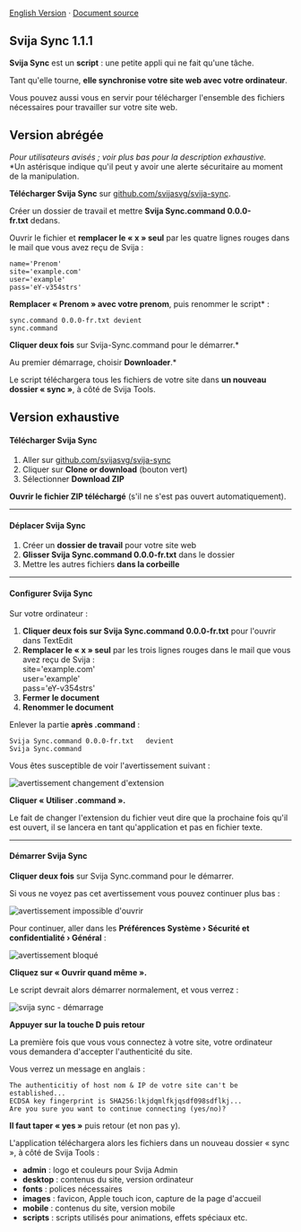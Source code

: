 [English Version](https://github.com/svijasvg/svija-sync) · [Document source](https://docs.svija.com/fr/quick-start/1-1-svija-sync)

Svija Sync 1.1.1
-------------------------------------

**Svija Sync** est un **script** : une petite appli qui ne fait qu'une tâche.

Tant qu'elle tourne, **elle synchronise votre site web avec votre ordinateur**.

Vous pouvez aussi vous en servir pour télécharger l'ensemble des fichiers nécessaires pour travailler sur votre site web.

Version abrégée
---------------

*Pour utilisateurs avisés ; voir plus bas pour la description exhaustive.*  
*Un astérisque indique qu'il peut y avoir une alerte sécuritaire au moment de la manipulation.

**Télécharger Svija Sync** sur [github.com/svijasvg/svija-sync](https://github.com/svijasvg/svija-sync).

Créer un dossier de travail et mettre **Svija Sync.command 0.0.0-fr.txt** dedans.

Ouvrir le fichier et **remplacer le « x » seul** par les quatre lignes rouges dans le mail que vous avez reçu de Svija :

    name='Prenom'  
    site='example.com'  
    user='example'  
    pass='eY-v354strs'  

**Remplacer « Prenom » avec votre prenom**, puis renommer le script* :

    sync.command 0.0.0-fr.txt devient  
    sync.command

**Cliquer deux fois** sur Svija-Sync.command pour le démarrer.*

Au premier démarrage, choisir **Downloader**.*

Le script téléchargera tous les fichiers de votre site dans **un nouveau dossier « sync »**, à côté de Svija Tools.

Version exhaustive
------------------

#### Télécharger Svija Sync

1.  Aller sur [github.com/svijasvg/svija-sync](https://github.com/svijasvg/svija-sync)
2.  Cliquer sur **Clone or download** (bouton vert)
3.  Sélectionner **Download ZIP**

**Ouvrir le fichier ZIP téléchargé** (s'il ne s'est pas ouvert automatiquement).

* * * * *

#### Déplacer Svija Sync

1.  Créer un **dossier de travail** pour votre site web
2.  **Glisser Svija Sync.command 0.0.0-fr.txt** dans le dossier
3.  Mettre les autres fichiers **dans la corbeille**

* * * * *

#### Configurer Svija Sync

Sur votre ordinateur :

1.  **Cliquer deux fois sur Svija Sync.command 0.0.0-fr.txt** pour l'ouvrir dans TextEdit
2.  **Remplacer le « x » seul** par les trois lignes rouges dans le mail que vous avez reçu de Svija :  
    site='example.com'  
    user='example'  
    pass='eY-v354strs'  
3.  **Fermer le document**
4.  **Renommer le document**

Enlever la partie **après .command** :


    Svija Sync.command 0.0.0-fr.txt   devient  
    Svija Sync.command

Vous êtes susceptible de voir l'avertissement suivant :

![avertissement changement d'extension](https://docs.svija.com/wp-content/uploads/elementor/thumbs/avertissement-changement-dextension-omnbsrj1hhojppnd206fdsw7n5c7a9vqcl0vvr8efw.jpg "avertissement changement d'extension")

**Cliquer « Utiliser .command ».**

Le fait de changer l'extension du fichier veut dire que la prochaine fois qu'il est ouvert, il se lancera en tant qu'application et pas en fichier texte.

* * * * *

#### Démarrer Svija Sync

**Cliquer deux fois** sur Svija Sync.command pour le démarrer.

Si vous ne voyez pas cet avertissement vous pouvez continuer plus bas :

![avertissement impossible d'ouvrir](https://docs.svija.com/wp-content/uploads/elementor/thumbs/avertissement-impossible-douvrir-omnbtjq76irt4gmkpl8hk1qupkhadmhg9pdc8afyjo.jpg "avertissement impossible d'ouvrir")

Pour continuer, aller dans les **Préférences Système › Sécurité et confidentialité › Général** :

![avertissement bloqué](https://docs.svija.com/wp-content/uploads/elementor/thumbs/avertissement-bloqué-omnbujg2e88sp41k4r60lyqg1wfhoinrrpq723yt38.jpg "avertissement bloqué")

**Cliquez sur « Ouvrir quand même ».**

Le script devrait alors démarrer normalement, et vous verrez :

![svija sync - démarrage](https://docs.svija.com/wp-content/uploads/elementor/thumbs/svija-sync-démarrage-omnbv7vvbx1wco80rbg2v5ojr25n9y0bu670eu5viw.jpg "svija sync -- démarrage")

**Appuyer sur la touche D puis retour**

La première fois que vous vous connectez à votre site, votre ordinateur vous demandera d'accepter l'authenticité du site.

Vous verrez un message en anglais :

    The authenticitiy of host nom & IP de votre site can't be established...  
    ECDSA key fingerprint is SHA256:lkjdqmlfkjqsdf098sdflkj...  
    Are you sure you want to continue connecting (yes/no)?

**Il faut taper « yes »** puis retour (et non pas y).

L'application téléchargera alors les fichiers dans un nouveau dossier « sync », à côté de Svija Tools :

-   **admin** : logo et couleurs pour Svija Admin
-   **desktop** : contenus du site, version ordinateur
-   **fonts** : polices nécessaires
-   **images** : favicon, Apple touch icon, capture de la page d'accueil
-   **mobile** : contenus du site, version mobile
-   **scripts** : scripts utilisés pour animations, effets spéciaux etc.